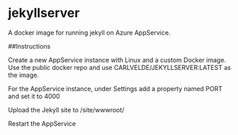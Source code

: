 # jekyllserver

A docker image for running jekyll on Azure AppService. 

##Instructions

Create a new AppService instance with Linux and a custom Docker image. Use the public docker repo and use CARLVELDE/JEKYLLSERVER:LATEST as the image.

For the AppService instance, under Settings add a property named PORT and set it to 4000

Upload the Jekyll site to /site/wwwroot/

Restart the AppService
